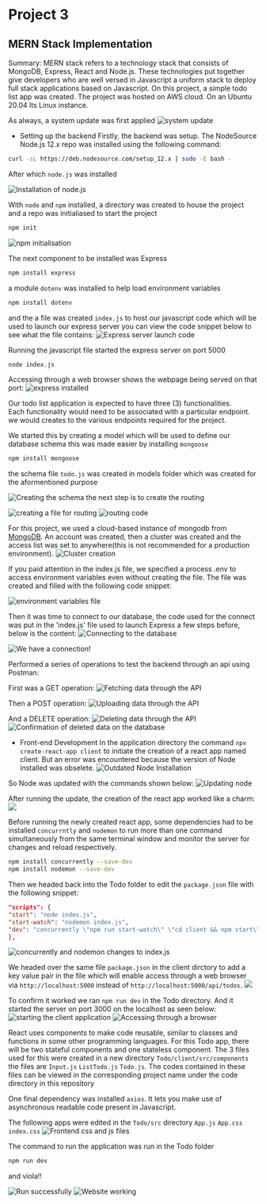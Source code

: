 # Project 3

## MERN Stack Implementation

Summary: MERN stack refers to a technology stack that consists of MongoDB, Express, React and Node.js. 
These technologies put together give developers who are well versed in Javascript a uniform stack to deploy full stack applications based on Javascript.
On this project, a simple todo list app was created.
The project was hosted on AWS cloud. On an Ubuntu 20.04 lts Linux instance.

As always, a system update was first applied 
![system update](media/Project3_images/system_update.png)

* Setting up the backend
Firstly, the backend was setup. The NodeSource Node.js 12.x repo was installed using the following command:
```bash
curl -sL https://deb.nodesource.com/setup_12.x | sudo -E bash -
```
After which	`node.js` was installed

![Installation of node.js](media/Project3_images/nodejs_installation.png)

With `node` and `npm` installed, a directory was created to house the project and a repo was initialiased to start the project
```bash
npm init
```

![npm initialisation](media/Project3_images/npm_init.png)

The next component to be installed was Express

```bash
npm install express
```
a module `dotenv` was installed to help load environment variables
```bash
npm install dotenv
```
and the a file was created `index.js` to host our javascript code which will be used to launch our express server
you can view the code snippet below to see what the file contains:
![Express server launch code](media/Project3_images/javascript_index.png)

Running the javascript file started the express server on port 5000
```bash
node index.js
```

Accessing through a web browser shows the webpage being served on that port:
![express installed](media/Project3_images/express_installed.png)


Our todo list application is expected to have three (3) functionalities.  
Each functionality would need to be associated with a particular endpoint. we would creates to the various endpoints required for the project.

We started this by creating a model which will be used to define our database schema
this was made easier by installing `mongoose`
```bash
npm install mongoose
```
the schema file `todo.js` was created in models folder which was created for the aformentioned purpose

![Creating the schema](media/Project3_images/todo_list_schema.png)
the next step is to create the routing

![creating a file for routing](media/Project3_images/creating_routes.png)
![routing code](media/Project3_images/route_api_javascript.png)

For this project, we used a cloud-based instance of mongodb from [MongoDB](https://cloud.mongodb.com/). An account was created, then a cluster was created
and the access list was set to anywhere(this is not recommended for a production environment).
![Cluster creation](media/Project3_images/cluster_creation.png)

If you paid attention in the index.js file, we specified a process .env to access environment variables even without creating the file. The file was created and 
filled with the following code snippet:


![environment variables file](media/Project3_images/env_file.png)

Then it was time to connect to our database, the code used for the connect was put in the 'index.js' file used to launch Express
a few steps before, below is the content:
![Connecting to the database](media/Project3_images/node_to_mongodb.png)

![We have a connection!](media/Project3_images/database_connected.png)

Performed a series of operations to test the backend through an api using Postman:

First was a GET operation:
![Fetching data through the API](media/Project3_images/postman_get.png)

Then a POST operation:
![Uploading data through the API](media/Project3_images/postman_post.png)

And a DELETE operation:
![Deleting data through the API](media/Project3_images/postman_delete.png)
![Confirmation of deleted data on the database](media/Project3_images/postman_delete_confirmation.png)

* Front-end Development
In the application directory the command `npx create-react-app client` to initiate the creation of a react app named client.
But an error was encountered because the version of Node installed was obselete. 
![Outdated Node Installation](media/Project3_images/old_node.png)

So Node was updated with the commands shown below:
![Updating node](media/Project3_images/node_update.png)

After running the update, the creation of the react app worked like a charm:
![](media/Project3_images/react_app_installed.png)

Before running the newly created react app, some dependencies had to be installed `concurrntly` and `nodemon`
to run more than one command simultaneously from the same terminal window and monitor the server for changes and reload respectively.
```bash
npm install concurrently --save-dev
npm install nodemon --save-dev
```

Then we headed back into the Todo folder to edit the `package.json` file with the following snippet:
```json
"scripts": {
"start": "node index.js",
"start-watch": "nodemon index.js",
"dev": "concurrently \"npm run start-watch\" \"cd client && npm start\""
},
```
![concurrently and nodemon changes to index.js](media/Project3_images/startup_script.png)

We headed over the same file `package.json` in the client dirctory to add
a key value pair in the file which will enable access through a web browser via `http://localhost:5000` 
instead of `http://localhost:5000/api/todos`.
![](media/Project3_images/client_json_package.png)

To confirm it worked we ran `npm run dev` in the Todo directory. And it started the server on port 3000 on the localhost as seen below:
![starting the client application](media/Project3_images/client_app_started.png)
![Accessing through a browser](media/Project3_images/react_app_running)

React uses components to make code reusable, similar to classes and functions in some other programming languages.
For this Todo app, there will be two stateful components and one stateless component.
The 3 files used for this were created in a new directory `Todo/client/src/components`
the files are `Input.js` `ListTodo.js` `Todo.js`.
The codes contained in these files can be viewed in the corresponding project name under the code directory in this repository

One final dependency was installed `axios`. It lets you make use of asynchronous readable code present in Javascript.

The following apps were edited in the `Todo/src` directory `App.js` `App.css` `index.css` 
![Frontend css and js files](media/Project3_images/frontend_js_files.png)

The command to run the application was run in the Todo folder
```bash
npm run dev
```
and viola!!

![Run successfully](media/Project3_images/final_run.png)
![Website working](media/Project3_images/project_finished.png)
